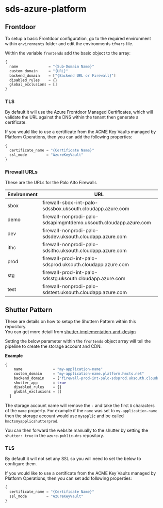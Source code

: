 # sds-azure-platform

## Frontdoor
To setup a basic Frontdoor configuration, go to the required environment within `environments` folder and edit the environments `tfvars` file.

Within the variable `frontends` add the basic object to the array:
```terraform
{
  name              = "{Sub-Domain Name}"
  custom_domain     = "{URL}"
  backend_domain    = ["{Backend URL or Firewall}"]
  disabled_rules    = {}
  global_exclusions = []
}
```

### TLS
By default it will use the Azure Frontdoor Managed Certificates, which will validate the URL against the DNS within the tenant then generate a certificate.

If you would like to use a certificate from the ACME Key Vaults managed by Platform Operations, then you can add the following properties:
```terraform
{
  certificate_name = "{Certificate Name}"
  ssl_mode         = "AzureKeyVault"
}
```

### Firewall URLs
These are the URLs for the Palo Alto Firewalls

| Environment | URL |
| -- | --|
| sbox | firewall-sbox-int-palo-sdssbox.uksouth.cloudapp.azure.com |
|demo | firewall-nonprodi-palo-sdsapimgmtdemo.uksouth.cloudapp.azure.com |
|dev | firewall-nonprodi-palo-sdsdev.uksouth.cloudapp.azure.com |
|ithc | firewall-nonprodi-palo-sdsithc.uksouth.cloudapp.azure.com |
|prod | firewall-prod-int-palo-sdsprod.uksouth.cloudapp.azure.com |
|stg | firewall-prod-int-palo-sdsstg.uksouth.cloudapp.azure.com |
|test | firewall-nonprodi-palo-sdstest.uksouth.cloudapp.azure.com |

## Shutter Pattern
These are details on how to setup the Shuttern Pattern within this repository.<br/>
You can get more detail from [shutter-implementation-and-design](https://hmcts.github.io/ways-of-working/path-to-live/shutter.html#shutter-implementation-and-design)

Setting the below parameter within the `frontends` object array will tell the pipeline to create the storage account and CDN.

**Example**
```terraform
{
    name              = "my-application-name"
    custom_domain     = "my-application-name.platform.hmcts.net"
    backend_domain    = ["firewall-prod-int-palo-sdsprod.uksouth.cloudapp.azure.com"]
    shutter_app       = true
    disabled_rules    = {}
    global_exclusions = []
  }
```

The storage account name will remove the `-` and take the first `8` characters of the `name` property. For example if the `name` was set to `my-application-name` then the storage account would use `myapplic` and be called `hmctsmyapplicshutterprod`.

You can then forward the website manually to the shutter by setting the `shutter: true` in the `azure-public-dns` repository.

### TLS
By default it will not set any SSL so you will need to set the below to configure them.

If you would like to use a certificate from the ACME Key Vaults managed by Platform Operations, then you can set add following properties:
```terraform
{
  certificate_name = "{Certificate Name}"
  ssl_mode         = "AzureKeyVault"
}
```
